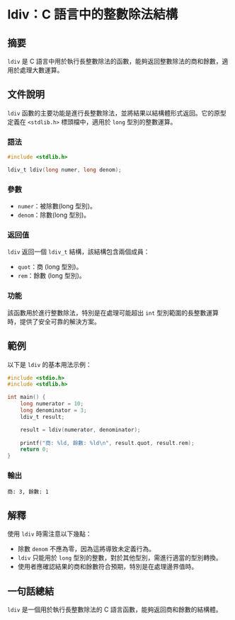 <!--
Meta Description: # ldiv：C 語言中的整數除法結構 ## 摘要 `ldiv` 是 C 語言中用於執行長整數除法的函數，能夠返回整數除法的商和餘數，適用於處理大數運算。 ## 文件說明 `ldiv` 函數的主要功能是進行長整數除法，並將結果以結構體形式返回。它的原型定義在 `<stdlib.h>` 標頭檔中，適用...
Meta Keywords: ldiv, long, result, stdlib, include
-->

# ldiv：C 語言中的整數除法結構

## 摘要
`ldiv` 是 C 語言中用於執行長整數除法的函數，能夠返回整數除法的商和餘數，適用於處理大數運算。

## 文件說明
`ldiv` 函數的主要功能是進行長整數除法，並將結果以結構體形式返回。它的原型定義在 `<stdlib.h>` 標頭檔中，適用於 `long` 型別的整數運算。

### 語法
```c
#include <stdlib.h>

ldiv_t ldiv(long numer, long denom);
```

### 參數
- `numer`：被除數(long 型別)。
- `denom`：除數(long 型別)。

### 返回值
`ldiv` 返回一個 `ldiv_t` 結構，該結構包含兩個成員：
- `quot`：商 (long 型別)。
- `rem`：餘數 (long 型別)。

### 功能
該函數用於進行整數除法，特別是在處理可能超出 `int` 型別範圍的長整數運算時，提供了安全可靠的解決方案。

## 範例
以下是 `ldiv` 的基本用法示例：

```c
#include <stdio.h>
#include <stdlib.h>

int main() {
    long numerator = 10;
    long denominator = 3;
    ldiv_t result;

    result = ldiv(numerator, denominator);
    
    printf("商: %ld, 餘數: %ld\n", result.quot, result.rem);
    return 0;
}
```

### 輸出
```
商: 3, 餘數: 1
```

## 解釋
使用 `ldiv` 時需注意以下幾點：
- 除數 `denom` 不應為零，因為這將導致未定義行為。
- `ldiv` 只能用於 `long` 型別的整數，對於其他型別，需進行適當的型別轉換。
- 使用者應確認結果的商和餘數符合預期，特別是在處理邊界值時。

## 一句話總結
`ldiv` 是一個用於執行長整數除法的 C 語言函數，能夠返回商和餘數的結構體。